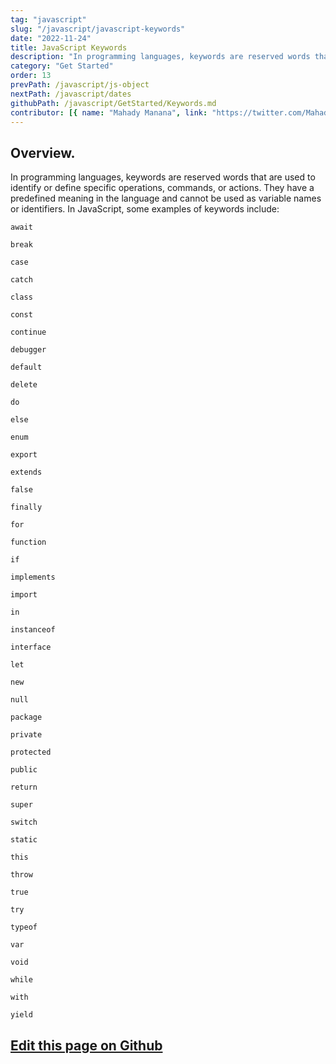 ```yaml
---
tag: "javascript"
slug: "/javascript/javascript-keywords"
date: "2022-11-24"
title: JavaScript Keywords
description: "In programming languages, keywords are reserved words that are used to identify or define specific operations, commands, or actions."
category: "Get Started"
order: 13
prevPath: /javascript/js-object
nextPath: /javascript/dates
githubPath: /javascript/GetStarted/Keywords.md
contributor: [{ name: "Mahady Manana", link: "https://twitter.com/MahadyManana" }]
---
```



## Overview.

In programming languages, keywords are reserved words that are used to identify or define specific operations, commands, or actions. They have a predefined meaning in the language and cannot be used as variable names or identifiers. In JavaScript, some examples of keywords include:


`await`

`break`

`case`

`catch`

`class`

`const`

`continue`

`debugger`

`default`

`delete`

`do`

`else`

`enum`

`export`

`extends`

`false`

`finally`

`for`

`function`

`if`

`implements`

`import`

`in`

`instanceof`

`interface`

`let`

`new`

`null`

`package`

`private`

`protected`

`public`

`return`

`super`

`switch`

`static`

`this`

`throw`

`true`

`try`

`typeof`

`var`

`void`

`while`

`with`

`yield`


## <a href="https://github.com/mahady-manana/betatuto-docs/tree/main/docs/javascript/GetStarted/Keywords.md" target="_blank">Edit this page on Github</a>

